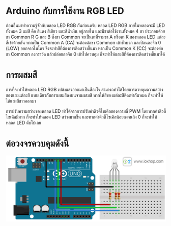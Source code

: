 # Arduino กับการใช้งาน RGB LED
ก่อนอื่นมาทำความรู้จักกับหลอด LED RGB กันก่อนครับ หลอด LED RGB ภายในหลอดจะมี LED ทั้งหมด 3 แม่สี คือ สีแดง สีเขียว และสีน้ำเงิน อยู่ภายใน และมีขาต่อใช้งานทั้งหมด 4 ขา ประกอบด้วยขา Common R G และ B ซึ่งขา Common จะเป็นขาที่รวมขา A หรือขา K ของหลอด LED แต่ละสีเข้าด้วยกัน หากเป็น Common A (CA) จะต้องต่อขา Common เข้าขั่วบวก และป้อนลอจิก 0 (LOW) ออกจากไมโคร จึงจะทำสีที่ต้องการติดสว่างขึ้นมา หากเป็น Common K (CC) จะต้องต่อขา Common ลงกราว์ด แล้วปล่อยลอจิก 0 เข้าไปควบคุม ก็จะทำให้แสงสีที่ต้องการติดสว่างขึ้นมาได้

# การผสมสี
การที่จะทำให้หลอด LED RGB เปล่งแสงออกมาเป็นสีอะไร สามารถทำได้โดยการควบคุมความสว่างของแสงแต่ละสี แบบเดียวกับการผสมสีลงบนจานผสมสี หากให้สีของแต่ละสีติดเท่ากันหมด ก็จะทำให้ได้แสงสีขาวออกมา

การปรับความสว่างของหลอด LED ทำได้จากการปรับค่าดิวตี้ไซเคิลของความถี่ PWM โดยหากค่าดิวตี้ไซเคิลมีมาก ก็จะทำให้หลอด LED สว่างมากขึ้น และหากค่าดิวตี้ไซเคิลน้อยลงจนถึง 0 ก็จะทำให้หลอด LED ดับไปเลย

# ต่อวงจรควบคุมดังนี้
![4r](img/4r.png)
